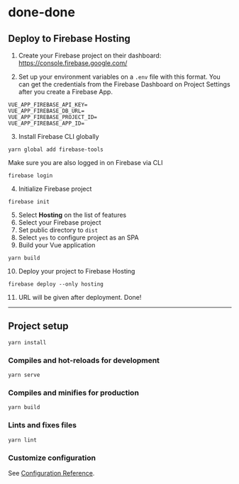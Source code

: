 # done-done

## Deploy to Firebase Hosting
1. Create your Firebase project on their dashboard: https://console.firebase.google.com/

2. Set up your environment variables on a `.env` file with this format. You can get the credentials from the Firebase Dashboard on Project Settings after you create a Firebase App.
```
VUE_APP_FIREBASE_API_KEY=
VUE_APP_FIREBASE_DB_URL=
VUE_APP_FIREBASE_PROJECT_ID=
VUE_APP_FIREBASE_APP_ID=
```

3. Install Firebase CLI globally
```
yarn global add firebase-tools
```

Make sure you are also logged in on Firebase via CLI
```
firebase login
```

4. Initialize Firebase project
```
firebase init
```

5. Select **Hosting** on the list of features
6. Select your Firebase project
7. Set public directory to `dist`
8. Select `yes` to configure project as an SPA
9. Build your Vue application
```
yarn build
```
10. Deploy your project to Firebase Hosting
```
firebase deploy --only hosting
```
11. URL will be given after deployment. Done!

---

## Project setup
```
yarn install
```

### Compiles and hot-reloads for development
```
yarn serve
```

### Compiles and minifies for production
```
yarn build
```

### Lints and fixes files
```
yarn lint
```

### Customize configuration
See [Configuration Reference](https://cli.vuejs.org/config/).
